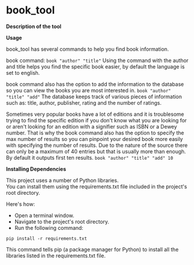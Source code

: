 # book_tool

**Description of the tool**


**Usage**

book_tool has several commands to help you find book information.

book command:
`book "author" "title"`
Using the command with the author and title helps you find the specific book easier, by default the language is set to english.

book command also has the option to add the information to the database so you can view the books you are most interested in.
`book "author" "title" "add"`
The database keeps track of various pieces of information such as: title, author, publisher, rating and the number of ratings.

Sometimes very popular books have a lot of editions and it is troublesome trying to find the specific edition if you don't know what you are looking for or aren't looking for an edition with a signifier such as ISBN or a Dewey number.
That is why the book command also has the option to specify the max number of results so you can pinpoint your desired book more easily with specifying the number of results. Due to the nature of the source there can only be a maximum of 40 entries but that is usually more than enough. By default it outputs first ten results.
`book "author" "title" "add" 10`


**Installing Dependencies**

This project uses a number of Python libraries.   
You can install them using the requirements.txt file included in the project's root directory.  

Here's how:  
- Open a terminal window.  
- Navigate to the project's root directory.  
- Run the following command:

```terminal
pip install -r requirements.txt
```

This command tells pip (a package manager for Python) to install all the libraries listed in the requirements.txt file.
